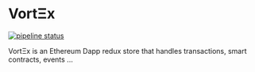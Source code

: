 # VortΞx

[![pipeline status](https://gitlab.com/mortimr/vortex/badges/master/pipeline.svg)](https://gitlab.com/mortimr/vortex/commits/master)

VortΞx is an Ethereum Dapp redux store that handles transactions, smart contracts, events ...
